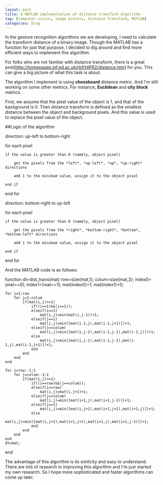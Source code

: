```yaml
---
layout: post
title: A MATLAB implementation of distance transform algorithm
tag: [computer vision, image process, distance transform, MATLAB]
categories: blog
---
```


In the gesture recognition algorithms we are developing, I need to calculate the transform distance of a binary image. Though the MATLAB has a function for just that purpose, I decided to dig around and find more efficient ways to implement this algorithm.

For folks who are not familiar with distance transform, there is a great post[http://homepages.inf.ed.ac.uk/rbf/HIPR2/distance.htm] for you. This can give a big picture of what this task is about.

The algorithm I implement is using **chessboard** distance metric. And I'm still working on some other metrics. For instance, **Euclidean** and **city block** metrics.

First, we assume that the pixel value of the object is 1, and that of the background is 0. Then distance transform is defined as the smallest distance between the object and background pixels. And this value is used to replace the pixel value of the object.

##Logic of the algorithm

direction: up-left to bottom-right

for each pixel

	if the value is greater than 0 (namely, object pixel)

		get the pixels from the *left*, *up-left*, *up*, *up-right* directions

		add 1 to the minimum value, assign it to the object pixel

	end if

end for

direction: bottom-right to up-left

for each pixel

	if the value is greater than 0 (namely, object pixel)

		get the pixels from the *right*, *bottom-right*, *bottom*, *bottom-left* directions

		add 1 to the minimum value, assign it to the object pixel

	end if

end for

And the MATLAB code is as follows:

function dt=dist_trans(mat)
    row=size(mat,1);
    colum=size(mat,2);
    index0=(mat==0);
    index1=(mat==1);
    mat(index0)=1;
    mat(index1)=0;
    
    for i=1:row
        for j=1:colum
            if(mat(i,j)>=1)
                if((i==1)&&(j==1));
                elseif(i==1)
                    mat(i,j)=min(mat(i,j-1))+1;
                elseif(j==1)
                    mat(i,j)=min([mat(i-1,j),mat(i-1,j+1)])+1;
                elseif(j==colum)
                    mat(i,j)=min([mat(i,j-1),mat(i-1,j-1),mat(i-1,j)])+1;
                else
                    mat(i,j)=min([mat(i,j-1),mat(i-1,j-1),mat(i-1,j),mat(i-1,j+1)])+1;
                end
            end
        end
    end
    
    for i=row:-1:1
        for j=colum:-1:1
            if(mat(i,j)>=1)
                if((i==row)&&(j==colum));
                elseif(i==row)
                    mat(i,j)=mat(i,j+1)+1;
                elseif(j==colum)
                    mat(i,j)=min([mat(i+1,j),mat(i+1,j-1)])+1;
                elseif(j==1)
                    mat(i,j)=min([mat(i,j+1),mat(i+1,j+1),mat(i+1,j)])+1;
                else
                    mat(i,j)=min([mat(i,j+1),mat(i+1,j+1),mat(i+1,j),mat(i+1,j-1)])+1;
                end
            end
        end
    end
    dt=mat;
end

The advantage of this algorithm is its simlicity and easy to understand. There are lots of research in improving this algorithm and I'm just started my own research. So I hope more sophisticated and faster algorithms can come up later.